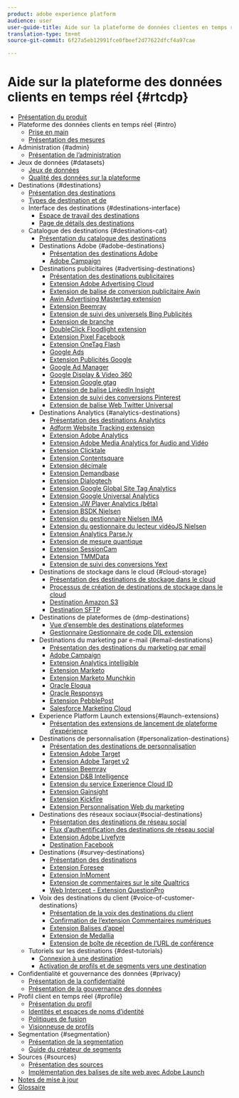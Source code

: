 ```yaml
---
product: adobe experience platform
audience: user
user-guide-title: Aide sur la plateforme de données clientes en temps réel
translation-type: tm+mt
source-git-commit: 6f27a5eb12991fce0fbeef2d77622dfcf4a97cae

---
```



# Aide sur la plateforme des données clients en temps réel {#rtcdp}

* [Présentation du produit](overview.md)
* Plateforme des données clients en temps réel {#intro}
   * [Prise en main](get-started.md)
   * [Présentation des mesures](home-page-dashboards.md)
* Administration {#admin}
   * [Présentation de l’administration](administration/admin-overview.md)
* Jeux de données {#datasets}
   * [Jeux de données](datasets/dataset.md)
   * [Qualité des données sur la plateforme](datasets/data-quality.md)
* Destinations {#destinations}
   * [Présentation des destinations](destinations/destinations-overview.md)
   * [Types de destination et  de](/help/rtcdp/destinations/destination-types.md)
   * Interface des destinations {#destinations-interface}
      * [Espace de travail des destinations](destinations/destinations-workspace.md)
      * [Page de détails des destinations](destinations/destination-details-page.md)
   * Catalogue des destinations {#destinations-cat}
      * [Présentation du catalogue des destinations](destinations/destinations-catalog.md)
      * Destinations Adobe {#adobe-destinations}
         * [Présentation des destinations Adobe](destinations/adobe-destinations.md)
         * [Adobe Campaign](destinations/adobe-campaign-destination.md)
      * Destinations publicitaires {#advertising-destinations}
         * [Présentation des destinations publicitaires](destinations/advertising-destinations.md)
         * [Extension Adobe Advertising Cloud](/help/rtcdp/destinations/adobe-advertising-cloud-extension.md)
         * [Extension de balise de conversion publicitaire Awin](/help/rtcdp/destinations/awin-conversiontag-extension.md)
         * [Awin Advertising Mastertag extension](/help/rtcdp/destinations/awin-mastertag-extension.md)
         * [Extension Beemray](/help/rtcdp/destinations/beemray-extension.md)
         * [Extension de suivi des universels Bing Publicités](/help/rtcdp/destinations/bing-ads-extension.md)
         * [Extension de branche](/help/rtcdp/destinations/branch-extension.md)
         * [DoubleClick Floodlight extension](/help/rtcdp/destinations/doubleclick-floodlight-extension.md)
         * [Extension Pixel Facebook](/help/rtcdp/destinations/facebook-pixel-extension.md)
         * [Extension OneTag Flash](/help/rtcdp/destinations/flashtalking-extension.md)
         * [Google Ads](/help/rtcdp/destinations/google-ads-destination.md)
         * [Extension Publicités Google](/help/rtcdp/destinations/google-ads-extension.md)
         * [Google Ad Manager](/help/rtcdp/destinations/google-ad-manager-destination.md)
         * [Google Display &amp; Video 360](/help/rtcdp/destinations/google-dv360-destination.md)
         * [Extension Google gtag](/help/rtcdp/destinations/gtag-advertising-extension.md)
         * [Extension de balise LinkedIn Insight](/help/rtcdp/destinations/linkedin-extension.md)
         * [Extension de suivi des conversions Pinterest](destinations/pinterest-extension.md)
         * [Extension de balise Web Twitter Universal](destinations/twitter-uwt-extension.md)
      * Destinations Analytics {#analytics-destinations}
         * [Présentation des destinations Analytics](destinations/analytics-destinations.md)
         * [Adform Website Tracking extension](/help/rtcdp/destinations/adform-extension.md)
         * [Extension Adobe Analytics](/help/rtcdp/destinations/adobe-analytics-extension.md)
         * [Extension Adobe Media Analytics for Audio and Vidéo](/help/rtcdp/destinations/adobe-video-analytics-extension.md)
         * [Extension Clicktale](/help/rtcdp/destinations/clicktale-extension.md)
         * [Extension Contentsquare](/help/rtcdp/destinations/contentsquare-extension.md)
         * [Extension décimale](/help/rtcdp/destinations/decibel-extension.md)
         * [Extension Demandbase](/help/rtcdp/destinations/demandbase-extension.md)
         * [Extension Dialogtech](/help/rtcdp/destinations/dialogtech-extension.md)
         * [Extension Google Global Site Tag Analytics](/help/rtcdp/destinations/gtag-analytics-extension.md)
         * [Extension Google Universal Analytics](/help/rtcdp/destinations/google-universal-analytics-extension.md)
         * [Extension JW Player Analytics (bêta)](/help/rtcdp/destinations/jw-player-analytics-extension.md)
         * [Extension BSDK Nielsen](destinations/nielsen-bsdk-extension.md)
         * [Extension du gestionnaire Nielsen IMA](destinations/nielsen-ima-extension.md)
         * [Extension du gestionnaire du lecteur vidéoJS Nielsen](destinations/nielsen-videojs-extension.md)
         * [Extension Analytics Parse.ly](destinations/parsely-extension.md)
         * [Extension de mesure quantique](destinations/quantum-metric-extension.md)
         * [Extension SessionCam](destinations/sessioncam-extension.md)
         * [Extension TMMData](destinations/tmmdata-extension.md)
         * [Extension de suivi des conversions Yext](destinations/yext-extension.md)
      * Destinations de stockage dans le cloud {#cloud-storage}
         * [Présentation des destinations de stockage dans le cloud](destinations/cloud-storage-destinations.md)
         * [Processus de création de destinations de stockage dans le cloud](/help/rtcdp/destinations/cloud-storage-destinations-workflow.md)
         * [Destination Amazon S3](destinations/amazon-s3-destination.md)
         * [Destination SFTP](destinations/sftp-destination.md)
      * Destinations de plateformes de  {dmp-destinations}
         * [Vue d’ensemble des destinations  plateformes](destinations/dmp-destinations.md)
         * [Gestionnaire Gestionnaire de code DIL extension](/help/rtcdp/destinations/aam-dil-extension.md)
      * Destinations du marketing par e-mail {#email-destinations}
         * [Présentation des destinations du marketing par email](destinations/email-marketing-destinations.md)
         * [Adobe Campaign](destinations/adobe-campaign-destination.md)
         * [Extension Analytics intelligible](/help/rtcdp/destinations/bizible-extension.md)
         * [Extension Marketo](destinations/marketo-extension.md)
         * [Extension Marketo Munchkin](destinations/marketo-munchkin-extension.md)
         * [Oracle Eloqua](destinations/oracle-eloqua-destination.md)
         * [Oracle Responsys](destinations/oracle-responsys-destination.md)
         * [Extension PebblePost](destinations/pebblepost-extension.md)
         * [Salesforce Marketing Cloud](destinations/salesforce-marketing-cloud-destination.md)
      * Experience Platform Launch extensions{#launch-extensions}
         * [Présentation des extensions de lancement de plateforme d’expérience](/help/rtcdp/destinations/experience-platform-launch-extensions.md)
      * Destinations de personnalisation {#personalization-destinations}
         * [Présentation des destinations de personnalisation](/help/rtcdp/destinations/personalization-destinations.md)
         * [Extension Adobe Target](/help/rtcdp/destinations/adobe-target-extension.md)
         * [Extension Adobe Target v2](/help/rtcdp/destinations/adobe-target-v2-extension.md)
         * [Extension Beemray](/help/rtcdp/destinations/beemray-extension.md)
         * [Extension D&amp;B Intelligence](/help/rtcdp/destinations/dnb-extension.md)
         * [Extension du service Experience Cloud ID](/help/rtcdp/destinations/adobe-ecid-extension.md)
         * [Extension Gainsight](/help/rtcdp/destinations/gainsight-extension.md)
         * [Extension Kickfire](/help/rtcdp/destinations/kickfire-extension.md)
         * [Extension Personnalisation Web du marketing](destinations/marketo-web-personalization-extension.md)
      * Destinations des réseaux sociaux{#social-destinations}
         * [Présentation des destinations de réseau social](/help/rtcdp/destinations/social-network-destinations.md)
         * [Flux d’authentification des destinations de réseau social](/help/rtcdp/destinations/social-network-destinations-workflow.md)
         * [Extension Adobe Livefyre](/help/rtcdp/destinations/adobe-livefyre-extension.md)
         * [Destination Facebook](/help/rtcdp/destinations/facebook-destination.md)
      * Destinations {#survey-destinations}
         * [Présentation des destinations](/help/rtcdp/destinations/survey-destinations.md)
         * [Extension Foresee](/help/rtcdp/destinations/foresee-extension.md)
         * [Extension InMoment](/help/rtcdp/destinations/inmoment-extension.md)
         * [Extension de commentaires sur le site Qualtrics](destinations/qualtrics-extension.md)
         * [Web Intercept - Extension QuestionPro](/help/rtcdp/destinations/web-intercept-surveys-extension.md)
      * Voix des destinations du client {#voice-of-customer-destinations}
         * [Présentation de la voix des destinations du client](/help/rtcdp/destinations/voice-of-customer-destinations.md)
         * [Confirmation de l’extension Commentaires numériques](/help/rtcdp/destinations/confirmit-digital-feedback-extension.md)
         * [Extension Balises d’appel](/help/rtcdp/destinations/invoca-extension.md)
         * [Extension de Medallia](destinations/medallia-extension.md)
         * [Extension de boîte de réception de l’URL de conférence](destinations/talkurl-extension.md)
   * Tutoriels sur les destinations {#dest-tutorials}
      * [Connexion à une destination](/help/rtcdp/destinations/connect-destination.md)
      * [Activation de profils et de segments vers une destination](destinations/activate-destinations.md)
* Confidentialité et gouvernance des données {#privacy}
   * [Présentation de la confidentialité](privacy/privacy-overview.md)
   * [Présentation de la gouvernance des données](privacy/data-governance-overview.md)
* Profil client en temps réel {#profile}
   * [Présentation du profil](profile/profile-overview.md)
   * [Identités et espaces de noms d’identité](profile/identities-overview.md)
   * [Politiques de fusion](profile/merge-policies.md)
   * [Visionneuse de profils](profile/profile-viewer.md)
* Segmentation {#segmentation}
   * [Présentation de la segmentation](segmentation/segmentation-overview.md)
   * [Guide du créateur de segments](segmentation/segment-builder-guide.md)
* Sources {#sources}
   * [Présentation des sources](sources/sources-overview.md)
   * [Implémentation des balises de site web avec Adobe Launch](sources/launch.md)
* [Notes de mise à jour](https://www.adobe.com/go/platform-release-notes-en)
* [Glossaire](https://www.adobe.com/go/platform-glossary-en)